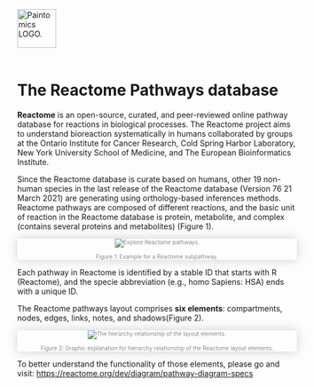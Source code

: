 <div class="imageContainer" style="" >
    <img src="paintomics_150x690.png" title="Paintomics LOGO." style=" height: 70px !important; margin-bottom: 20px; ">
</div>

# The Reactome Pathways database

**Reactome** is an open-source, curated, and peer-reviewed online pathway database for reactions in biological processes. The Reactome project aims to understand bioreaction systematically in humans collaborated by groups at the Ontario Institute for Cancer Research, Cold Spring Harbor Laboratory, New York University School of Medicine, and The European Bioinformatics Institute.

Since the Reactome database is curate based on humans, other 19 non-human species in the last release of the Reactome database (Version 76 21 March 2021) are generating using orthology-based inferences methods. Reactome pathways are composed of different reactions, and the basic unit of reaction in the Reactome database is protein, metabolite, and complex (contains several proteins and metabolites) (Figure 1).

<div class="imageContainer" style="box-shadow: 0px 0px 20px #D0D0D0; text-align:center; font-size:10px; color:#898989" >
    <img src="subpathway.png" title="Explore Reactome pathways."/>
    <p class="imageLegend">Figure 1: Example for a Reactome subpathway.</p>
</div>

Each pathway in Reactome is identified by a stable ID that starts with R (Reactome), and the specie abbreviation (e.g., homo Sapiens: HSA) ends with a unique ID. 

The Reactome pathways layout comprises **six elements**: compartments, nodes, edges, links, notes, and shadows(Figure 2).

<div class="imageContainer" style="box-shadow: 0px 0px 20px #D0D0D0; text-align:center; font-size:10px; color:#898989" >
    <img src="level.png" title="The hierarchy relationship of the layout elements."/>
    <p class="imageLegend">Figure 2: Graphic explanation for hierarchy relationship of the Reactome layout elements.</p>
</div>

To better understand the functionality of those elements, please go and visit: https://reactome.org/dev/diagram/pathway-diagram-specs